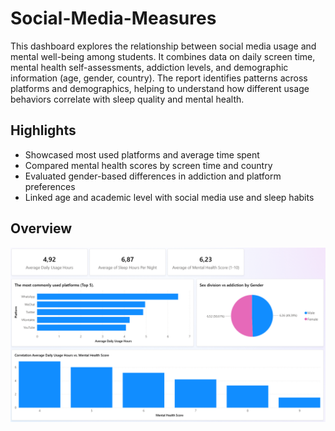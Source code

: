 # Social-Media-Measures
This dashboard explores the relationship between social media usage and mental well-being among students. It combines data on daily screen time, mental health self-assessments, addiction levels, and demographic information (age, gender, country). The report identifies patterns across platforms and demographics, helping to understand how different usage behaviors correlate with sleep quality and mental health.

## Highlights
- Showcased most used platforms and average time spent
- Compared mental health scores by screen time and country
- Evaluated gender-based differences in addiction and platform preferences
- Linked age and academic level with social media use and sleep habits

## Overview
![1](images/overview.png)
